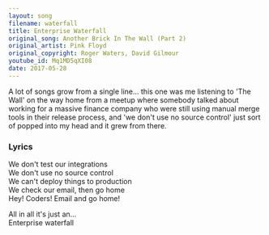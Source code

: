 ```yaml
---  
layout: song  
filename: waterfall
title: Enterprise Waterfall
original_song: Another Brick In The Wall (Part 2)
original_artist: Pink Floyd
original_copyright: Roger Waters, David Gilmour
youtube_id: Mq1MD5qXI08  
date: 2017-05-28
---  
```

A lot of songs grow from a single line... this one was me listening to 'The Wall' on the way home from a meetup where somebody talked about working for a massive finance company who were still using manual merge tools in their release process, and 'we don't use no source control' just sort of popped into my head and it grew from there.

### Lyrics  

We don't test our integrations  
We don't use no source control  
We can't deploy things to production  
We check our email, then go home  
Hey! Coders! Email and go home!  

All in all it's just an...  
Enterprise waterfall  